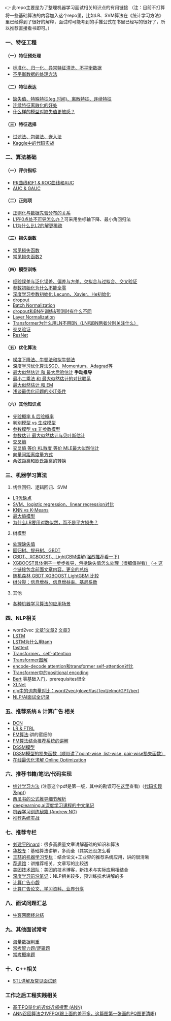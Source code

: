 :point_right: 此repo主要是为了整理机器学习面试相关知识点的有用链接
（注：目前不打算将一些基础算法的内容加入这个repo里，比如LR、SVM算法在《统计学习方法》里已经得到了很好的解释，面试时可能考到的手推公式在书里已经写的很好了，所以推荐直接看书即可。）

### 一、特征工程

#### （一）特征预处理
- [标准化、归一化、异常特征清洗、不平衡数据](https://www.cnblogs.com/pinard/p/9093890.html)
- [不平衡数据的处理方法](https://blog.csdn.net/zhang15953709913/article/details/84635540)

#### （二）特征表达
- [缺失值、特殊特征(eg.时间)、离散特征、连续特征](https://www.cnblogs.com/pinard/p/9061549.html)
- [连续特征离散化的好处](http://note.youdao.com/noteshare?id=024fa3dbabf4b5a07eb72c8021e60f62)
- [什么样的模型对缺失值更敏感？](https://blog.csdn.net/zhang15953709913/article/details/88717220)

#### （三）特征选择
- [过滤法、包装法、嵌入法](https://www.cnblogs.com/pinard/p/9032759.html) 
- [Kaggle中的代码实战](https://www.kaggle.com/willkoehrsen/introduction-to-feature-selection)

### 二、算法基础
#### （一）评价指标
- [PR曲线和F1 & ROC曲线和AUC](http://note.youdao.com/noteshare?id=13d31b4a7dc317b3d4abd18bf42a74df)
- [AUC & GAUC](https://zhuanlan.zhihu.com/p/84350940)

#### （二）正则项
- [正则化与数据先验分布的关系](https://www.zhihu.com/question/268906722/answer/2159781976)
- [L1在0点处不可导怎么办？](http://www.cnblogs.com/pinard/p/6018889.html)可采用坐标轴下降、最小角回归法
- [L1为什么比L2的解更稀疏](https://zhuanlan.zhihu.com/p/74874291)

#### （三）损失函数
- [常见损失函数](https://zhuanlan.zhihu.com/p/58883095)
- [常见损失函数2](https://zhuanlan.zhihu.com/p/77686118)

#### （四）模型训练
- [经验误差与泛化误差、偏差与方差、欠拟合与过拟合、交叉验证](http://note.youdao.com/noteshare?id=b629383adb3b09eb31b754c337f690b5)
- [参数初始化为什么不能全零](https://cloud.tencent.com/developer/article/1535198)
- [深度学习参数初始化 Lecunn、Xavier、He初始化](https://cloud.tencent.com/developer/article/1542736)
- [dropout]()
- [Batch Normalization](https://zhuanlan.zhihu.com/p/34879333)
- [dropout和BN在训练&预测时有什么不同](https://zhuanlan.zhihu.com/p/61725100)
- [Layer Normalization](https://zhuanlan.zhihu.com/p/113233908)
- [Transformer为什么用LN不用BN（LN和BN两者分别关注什么）](https://www.zhihu.com/question/395811291/answer/2141681320)
- [交叉验证](https://zhuanlan.zhihu.com/p/24825503)
- [ResNet](https://cloud.tencent.com/developer/article/1591484)

#### （五）优化算法
- [梯度下降法、牛顿法和拟牛顿法](https://zhuanlan.zhihu.com/p/37524275)
- [深度学习优化算法SGD、Momentum、Adagrad等](https://zhuanlan.zhihu.com/p/32230623)
- [最大似然估计 和 最大后验估计](https://www.zhihu.com/question/268906722/answer/2159781976) **手动推导**
- [最小二乘法 和 最大似然估计的对比联系](https://blog.csdn.net/zhang15953709913/article/details/88716699)
- [最大似然估计 和 EM](https://blog.csdn.net/zouxy09/article/details/8537620)
- [浅谈最优化问题的KKT条件](https://zhuanlan.zhihu.com/p/26514613)

#### （六）其他知识点
- [先验概率 & 后验概率](https://zhuanlan.zhihu.com/p/38567891)
- [判别模型 vs 生成模型](https://www.zhihu.com/question/20446337)
- [参数模型 vs 非参数模型](https://blog.csdn.net/FrankieHello/article/details/94022594)
- [参数估计 最大似然估计与贝叶斯估计](https://blog.csdn.net/bitcarmanlee/article/details/52201858)
- [交叉熵](https://colah.github.io/posts/2015-09-Visual-Information/)
- [交叉熵 等价 KL散度 等价 MLE最大似然估计](https://www.zhihu.com/question/65288314/answer/244557337)
- [向量间距离度量方式](https://zhuanlan.zhihu.com/p/350744027)
- [余弦距离和欧氏距离的转换](https://www.zhihu.com/question/19640394/answer/207795500)

### 三、机器学习算法
1. 线性回归、逻辑回归、SVM
  - [LR优缺点](https://github.com/wangyuGithub01/Machine_Learning_Notes/blob/master/pdf/lr_pros_and_cons.md)
  - [SVM、logistic regression、linear regression对比](https://github.com/wangyuGithub01/Machine_Learning_Notes/blob/master/pdf/compare_svm_lr.md)
  - [KNN vs K-Means](https://zhuanlan.zhihu.com/p/31580379)
  - [最大熵模型](https://zhuanlan.zhihu.com/p/45949816)
  - [为什么LR要用对数似然，而不是平方损失？](https://zhuanlan.zhihu.com/p/362496849)
2. 树模型
- [处理缺失值](https://zhuanlan.zhihu.com/p/86679767)
- [回归树、提升树、GBDT](https://www.jianshu.com/p/005a4e6ac775)
- [GBDT、XGBOOST、LightGBM讲解(强烈推荐看一下)](https://github.com/wangyuGithub01/Machine_Learning_Notes/blob/master/pdf/gbdt_wepon.pdf)
- [XGBOOST具体例子一步步推导，包括缺失值怎么处理（很细值得看）](https://www.jianshu.com/p/ac1c12f3fba1) [(-> 这个链接包含前面文章内容，更全的总结](https://zhuanlan.zhihu.com/p/92837676)
- [随机森林 GBDT  XGBOOST  LightGBM 比较](http://note.youdao.com/noteshare?id=65790e27fd5737155c31af2c05df8985)
- [树分裂：信息增益、信息增益率、基尼系数](https://zhuanlan.zhihu.com/p/245617910)

3. 其他
- [各种机器学习算法的应用场景](https://www.zhihu.com/question/26726794)

### 四、NLP相关
- word2vec [文章1](https://www.cnblogs.com/pinard/p/7160330.html)[文章2](https://www.cnblogs.com/pinard/p/7243513.html) [文章3](https://www.cnblogs.com/pinard/p/7249903.html)
- [LSTM](https://zhuanlan.zhihu.com/p/34203833)
- [LSTM为什么用tanh](https://www.zhihu.com/question/46197687/answer/895834510)
- [fasttext](https://zhuanlan.zhihu.com/p/32965521)
- [Transformer、self-attention](https://zhuanlan.zhihu.com/p/54356280)
- [Transformer图解](https://zhuanlan.zhihu.com/p/338817680)
- [encode-decode attention和transformer self-attention对比](https://zhuanlan.zhihu.com/p/53682800)
- [Transformer中的positional encoding](https://www.zhihu.com/question/347678607/answer/864217252)
- [Bert](https://fancyerii.github.io/2019/03/05/bert-prerequisites/) 零基础入门，prerequisites很全
- [XLNet](https://zhuanlan.zhihu.com/p/70257427)
- [nlp中的词向量对比：word2vec/glove/fastText/elmo/GPT/bert](https://zhuanlan.zhihu.com/p/56382372)
- [NLP/AI面试全记录](https://zhuanlan.zhihu.com/p/57153934)

### 五、推荐系统 & 计算广告 相关
- [DCN](https://zhuanlan.zhihu.com/p/138358291)
- [LR & FTRL](https://zhuanlan.zhihu.com/p/55135954)
- [FM算法](https://zhuanlan.zhihu.com/p/37963267):讲的蛮细的
- [FM算法结合推荐系统的讲解](https://zhuanlan.zhihu.com/p/58160982)
- [DSSM模型](https://zhuanlan.zhihu.com/p/335112207)
- [DSSM模型的损失函数（顺带讲了point-wise, list-wise, pair-wise损失函数）](https://zhuanlan.zhihu.com/p/322065156)
- [在线最优化求解 Online Optimization](https://github.com/wzhe06/Ad-papers/blob/master/Optimization%20Method/%E5%9C%A8%E7%BA%BF%E6%9C%80%E4%BC%98%E5%8C%96%E6%B1%82%E8%A7%A3%28Online%20Optimization%29-%E5%86%AF%E6%89%AC.pdf)

### 六、推荐书籍/笔记/代码实现
- [统计学习方法](https://github.com/wangyuGithub01/E-book/blob/master/%E7%BB%9F%E8%AE%A1%E5%AD%A6%E4%B9%A0%E6%96%B9%E6%B3%95(%E6%9D%8E%E8%88%AA).pdf) (注意这个pdf是第一版，其中的勘误可在[这里](https://github.com/wangyuGithub01/E-book/blob/master/%E7%BB%9F%E8%AE%A1%E5%AD%A6%E4%B9%A0%E6%96%B9%E6%B3%95%EF%BC%88%E5%8B%98%E8%AF%AF%EF%BC%89.pdf)查看)（[代码实现及ppt](https://github.com/fengdu78/lihang-code)）
- [西瓜书的公式推导细节解析](https://datawhalechina.github.io/pumpkin-book/#/)
- [deeplearning.ai深度学习课程的中文笔记](https://github.com/fengdu78/deeplearning_ai_books)
- [机器学习训练秘籍 (Andrew NG)](https://github.com/AcceptedDoge/machine-learning-yearning-cn)
- [推荐系统实战](https://github.com/wangyuGithub01/E-book)

### 七、推荐专栏
- [刘建平Pinard](https://www.cnblogs.com/pinard/)：很多高质量文章讲解基础的知识和算法
- [华校专](http://huaxiaozhuan.com/)：基础算法讲解，多而全（其实还没怎么看
- [王喆的机器学习专栏](https://zhuanlan.zhihu.com/wangzhenotes)：结合论文+工业界的推荐系统应用，讲的很清晰 
- [荐道馆](https://www.zhihu.com/column/learningdeep)：讲推荐相关，文章写的比较透
- [美团技术团队](https://tech.meituan.com/tags/%E7%AE%97%E6%B3%95.html)：美团的技术博客，新技术与实际应用相结合
- [深度学习前沿笔记](https://zhuanlan.zhihu.com/c_188941548)：NLP相关较多，预训练技术讲解的多
- [计算广告小觑](https://blog.csdn.net/breada/article/details/50572914)
- [计算广告论文、学习资料、业界分享](https://github.com/wzhe06/Ad-papers)

### 八、面试问题汇总
- [牛客网面经总结](https://www.nowcoder.com/discuss/165930)

### 九、其他面试常考
- [海量数据判重](https://www.nowcoder.com/discuss/153978)
- [常考智力题/逻辑题](https://github.com/wangyuGithub01/Machine_Learning_Resources/blob/master/pdf/IQ.md)
- [常考概率题](https://github.com/wangyuGithub01/Machine_Learning_Resources/blob/master/pdf/statistic.md)

### 十、C++相关
- [STL详解及常见面试题](https://blog.csdn.net/daaikuaichuan/article/details/80717222)

### 工作之后工程实践相关

- [基于PQ量化的近似近邻搜索 (ANN) ](http://xtf615.com/2020/08/01/EBR/)
- [ANN召回算法之IVFPQ(跟上面的差不多，这篇图第一张画的PQ图更清晰)](https://zhuanlan.zhihu.com/p/378725270)
